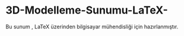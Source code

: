 # 3D-Modelleme-Sunumu-LaTeX-
Bu sunum , LaTeX üzerinden bilgisayar mühendisliği için hazırlanmıştır.

